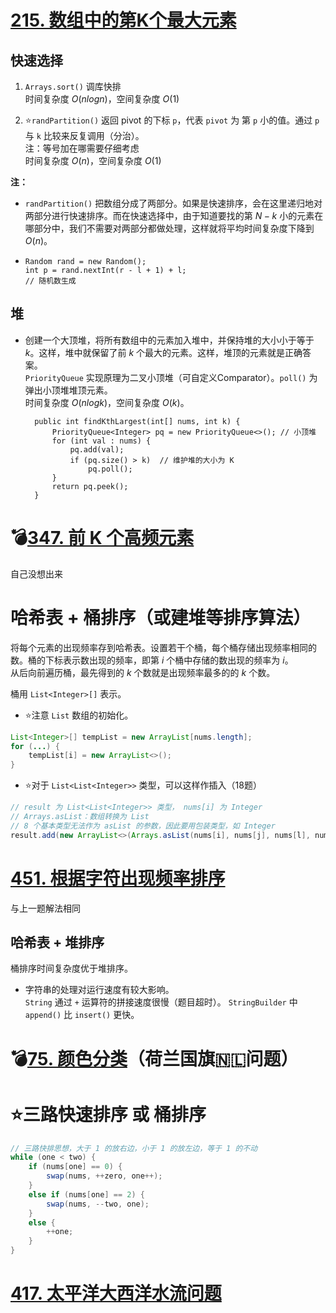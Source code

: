 # [215. 数组中的第K个最大元素](https://leetcode-cn.com/problems/kth-largest-element-in-an-array/description/)
## 快速选择
1. `Arrays.sort()` 调库快排  
时间复杂度 $O(nlogn)$，空间复杂度 $O(1)$  


2. ⭐`randPartition()` 返回 pivot 的下标 `p`，代表 `pivot` 为 第 `p` 小的值。通过 `p` 与 `k` 比较来反复调用（分治）。  
注：等号加在哪需要仔细考虑  
时间复杂度 $O(n)$，空间复杂度 $O(1)$

**注：**  
- `randPartition()` 把数组分成了两部分。如果是快速排序，会在这里递归地对两部分进行快速排序。而在快速选择中，由于知道要找的第 $N - k$ 小的元素在哪部分中，我们不需要对两部分都做处理，这样就将平均时间复杂度下降到 $O(n)$。
-     Random rand = new Random();
      int p = rand.nextInt(r - l + 1) + l;
      // 随机数生成


## 堆
- 创建一个大顶堆，将所有数组中的元素加入堆中，并保持堆的大小小于等于 $k$。这样，堆中就保留了前 $k$ 个最大的元素。这样，堆顶的元素就是正确答案。  
`PriorityQueue` 实现原理为二叉小顶堆（可自定义Comparator）。`poll()` 为弹出小顶堆堆顶元素。  
时间复杂度 $O(nlogk)$，空间复杂度 $O(k)$。

        public int findKthLargest(int[] nums, int k) {
            PriorityQueue<Integer> pq = new PriorityQueue<>(); // 小顶堆
            for (int val : nums) {
                pq.add(val);
                if (pq.size() > k)  // 维护堆的大小为 K
                    pq.poll();
            }
            return pq.peek();
        } 

# 💣[347. 前 K 个高频元素](https://leetcode-cn.com/problems/top-k-frequent-elements/description/)
自己没想出来
# 哈希表 + 桶排序（或建堆等排序算法）
将每个元素的出现频率存到哈希表。设置若干个桶，每个桶存储出现频率相同的数。桶的下标表示数出现的频率，即第 $i$ 个桶中存储的数出现的频率为 $i$。  
从后向前遍历桶，最先得到的 $k$ 个数就是出现频率最多的的 $k$ 个数。

桶用 `List<Integer>[]` 表示。  
- ⭐注意 `List` 数组的初始化。  
```Java
List<Integer>[] tempList = new ArrayList[nums.length];
for (...) {
    tempList[i] = new ArrayList<>();
}
```
- ⭐对于 `List<List<Integer>>` 类型，可以这样作插入（18题）
```Java
// result 为 List<List<Integer>> 类型， nums[i] 为 Integer
// Arrays.asList：数组转换为 List
// 8 个基本类型无法作为 asList 的参数，因此要用包装类型，如 Integer
result.add(new ArrayList<>(Arrays.asList(nums[i], nums[j], nums[l], nums[r])));
```

# [451. 根据字符出现频率排序](https://leetcode-cn.com/problems/sort-characters-by-frequency/description/)
与上一题解法相同
## 哈希表 + 堆排序
桶排序时间复杂度优于堆排序。  
- 字符串的处理对运行速度有较大影响。  
  `String` 通过 `+` 运算符的拼接速度很慢（题目超时）。 `StringBuilder` 中 `append()` 比 `insert()` 更快。

# 💣[75. 颜色分类](https://leetcode-cn.com/problems/sort-colors/)（荷兰国旗🇳🇱问题）
# **⭐三路快速排序** 或 桶排序
```Java
// 三路快排思想，大于 1 的放右边，小于 1 的放左边，等于 1 的不动
while (one < two) {
    if (nums[one] == 0) {
        swap(nums, ++zero, one++);
    }
    else if (nums[one] == 2) {
        swap(nums, --two, one);
    }
    else {
        ++one;
    }
}
```

# [417. 太平洋大西洋水流问题](https://leetcode-cn.com/problems/pacific-atlantic-water-flow/)
